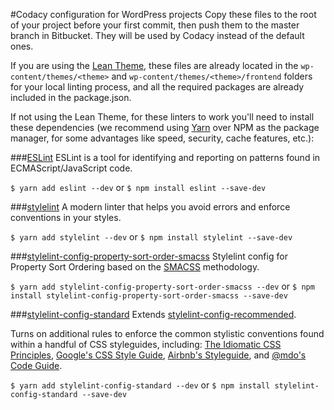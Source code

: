 #Codacy configuration for WordPress projects
Copy these files to the root of your project before your first commit, then push them to the master branch in Bitbucket. They will be used by Codacy instead of the default ones.

If you are using the [Lean Theme](https://github.com/wearenolte/lean-theme), these files are already located in the `wp-content/themes/<theme>` and `wp-content/themes/<theme>/frontend` folders for your local linting process, and all the required packages are already included in the package.json.

If not using the Lean Theme, for these linters to work you'll need to install these dependencies (we recommend using [Yarn](https://github.com/yarnpkg/yarn) over NPM as the package manager, for some advantages like speed, security, cache features, etc.):

###[ESLint](https://github.com/eslint/eslint)
ESLint is a tool for identifying and reporting on patterns found in ECMAScript/JavaScript code.

`$ yarn add eslint --dev`
or
`$ npm install eslint --save-dev`

###[stylelint](https://github.com/stylelint/stylelint)
A modern linter that helps you avoid errors and enforce conventions in your styles.

`$ yarn add stylelint --dev`
or
`$ npm install stylelint --save-dev`

###[stylelint-config-property-sort-order-smacss](https://github.com/cahamilton/stylelint-config-property-sort-order-smacss)
Stylelint config for Property Sort Ordering based on the [SMACSS](http://smacss.com/) methodology.

`$ yarn add stylelint-config-property-sort-order-smacss --dev`
or
`$ npm install stylelint-config-property-sort-order-smacss --save-dev`

###[stylelint-config-standard](https://github.com/stylelint/stylelint-config-standard)
Extends [stylelint-config-recommended](https://github.com/stylelint/stylelint-config-recommended).

Turns on additional rules to enforce the common stylistic conventions found within a handful of CSS styleguides, including: [The Idiomatic CSS Principles](https://github.com/necolas/idiomatic-css), [Google's CSS Style Guide](https://google.github.io/styleguide/htmlcssguide.html#CSS_Formatting_Rules), [Airbnb's Styleguide](https://github.com/airbnb/css#css), and [@mdo's Code Guide](http://codeguide.co/#css).

`$ yarn add stylelint-config-standard --dev`
or
`$ npm install stylelint-config-standard --save-dev`
